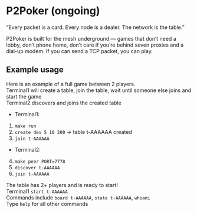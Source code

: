 # P2Poker (ongoing)

“Every packet is a card.
Every node is a dealer.
The network is the table.”

P2Poker is built for the mesh underground — games that don’t need a lobby, don’t phone home, don’t care if you’re behind seven proxies and a dial-up modem. If you can send a TCP packet, you can play.

## Example usage

Here is an example of a full game between 2 players.\
Terminal1 will create a table, join the table, wait until someone else joins and start the game\
Terminal2 discovers and joins the created table

- Terminal1:
1. `make run`
2. `create dev 5 10 200` -> table t-AAAAAA created
3. `join t-AAAAAA`

- Terminal2:
4. `make peer PORT=7778`
5. `discover t-AAAAAA`
6. `join t-AAAAAA`

The table has 2+ players and is ready to start!\
Terminal1 `start t-AAAAAA`\
Commands include `board t-AAAAAA`, `state t-AAAAAA`, `whoami`\
Type `help` for all other commands
